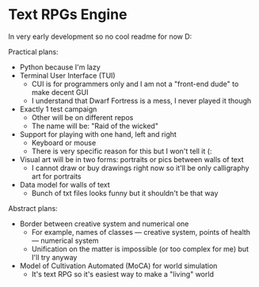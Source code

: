 # Text RPGs Engine

In very early development so no cool readme for now D:

Practical plans:
* Python because I'm lazy
* Terminal User Interface (TUI)
  - CUI is for programmers only and I am not a "front-end dude" to make decent GUI
  - I understand that Dwarf Fortress is a mess, I never played it though
* Exactly 1 test campaign
  - Other will be on different repos
  - The name will be: "Raid of the wicked"
* Support for playing with one hand, left and right
  - Keyboard or mouse
  - There is very specific reason for this but I won't tell it (:
* Visual art will be in two forms: portraits or pics between walls of text
  - I cannot draw or buy drawings right now so it'll be only calligraphy art for portraits
* Data model for walls of text
  - Bunch of txt files looks funny but it shouldn't be that way

Abstract plans: 
* Border between creative system and numerical one
  - For example, names of classes — creative system, points of health — numerical system
  - Unification on the matter is impossible (or too complex for me) but I'll try anyway
* Model of Cultivation Automated (MoCA) for world simulation
  - It's text RPG so it's easiest way to make a "living" world
